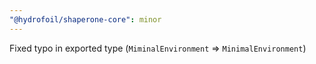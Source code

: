 ```yaml
---
"@hydrofoil/shaperone-core": minor
---
```


Fixed typo in exported type (`MiminalEnvironment` => `MinimalEnvironment`)
